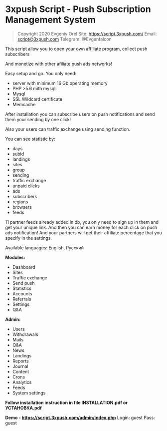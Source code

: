 # 3xpush Script - Push Subscription Management System 

> Copyright 2020 Evgeniy Orel
> Site: https://script.3xpush.com/
> Email: script@3xpush.com
> Telegram: @Evgenfalcon

This script allow you to open your own affiliate program, collect push subscribers

And monetize with other afiliate push ads networks!


Easy setup and go. You only need:

- server with minimum 16 Gb operating memory
- PHP >5.6 mith mysqli
- Mysql
- SSL Wildcard certificate
- Memcache

After installation you can subscribe users on push notifications and send them your sending by one click!

Also your users can traffic exchange using sending function.

You can see statistic by:

- days
- subid
- landings
- sites
- group
- sending
- traffic exchange
- unpaid clicks
- ads
- subscribers
- regions
- browsers
- feeds

11 partner feeds already added in db, you only need to sign up in them and get your unique link. And then you can earn money for each click on push ads notification! And your partners will get their affiliate percentage that you specify in the settings.

Available languages: English, Русский

**Modules:**

- Dashboard
- Sites
- Traffic exchange
- Send push
- Statistics
- Accounts
- Referrals
- Settings
- Q&A

**Admin:**

- Users
- Withdrawals
- Mails
- Q&A
- News
- Landings
- Reports
- Journal
- Content
- Crons
- Analytics
- Feeds
- System settings

**Follow installation instruction in file INSTALLATION.pdf or УСТАНОВКА.pdf**

**Demo - https://script.3xpush.com/admin/index.php**
Login: guest
Pass: guest